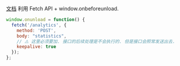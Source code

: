 [文档](https://juejin.cn/post/7082238461121396749#heading-11)
利用 Fetch API + window.onbeforeunload.
```js
window.onunload = function() {
  fetch('/analytics', {
    method: 'POST',
    body: "statistics",
    // ⚠️ 这里必须要加. 接口的后续处理是不会执行的. 但是接口会照常发送出去.
    keepalive: true
  });
};
```